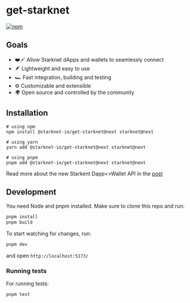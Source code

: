 # get-starknet

[![npm](https://img.shields.io/npm/v/get-starknet.svg)](https://www.npmjs.com/package/get-starknet)

## Goals

- ❤️‍🩹 Allow Starknet dApps and wallets to seamlessly connect
- 🪶 Lightweight and easy to use
- 🏎 Fast integration, building and testing
- ⚙️ Customizable and extensible
- 🌍 Open source and controlled by the community

## Installation

```
# using npm
npm install @starknet-io/get-starknet@next starknet@next

# using yarn
yarn add @starknet-io/get-starknet@next starknet@next

# using pnpm
pnpm add @starknet-io/get-starknet@next starknet@next
```

Read more about the new Starkent Dapp<>Wallet API in the
[post](https://community.starknet.io/t/new-starknet-wallet-dapp-api/114295)


## Development

You need Node and pnpm installed. Make sure to clone this repo and run:

```bash
pnpm install
pnpm build
```

To start watching for changes, run:

```bash
pnpm dev
```

and open `http://localhost:5173/`

### Running tests

For running tests:

```bash
pnpm test
```
